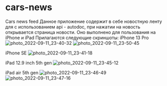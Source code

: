 # cars-news
Cars news feed
Данное приложение содержит в себе новостную ленту для с использованием api - autodoc, при нажатии на новость открывается страница новости.
Оно выполнено для пользования на iPhone и iPad
Прилагаются следующие скриншоты: 
iPhone 13 Pro
![photo_2022-09-11_23-40-32](https://user-images.githubusercontent.com/54187575/189548689-1bb9d645-702f-4377-8c67-e9537af0d961.jpg)
![photo_2022-09-11_23-50-45](https://user-images.githubusercontent.com/54187575/189548750-81b82b9b-ebac-4d6e-9620-1b2cc119d609.jpg)

iPhone SE
![photo_2022-09-11_23-41-18](https://user-images.githubusercontent.com/54187575/189548774-bb3030c3-0a84-4a40-9751-371b4af7e1de.jpg)

iPad 12.9 inch 5th gen
![photo_2022-09-11_23-45-12](https://user-images.githubusercontent.com/54187575/189548795-154007b6-753e-4f21-a4a2-91aefc85a512.jpg)

iPad air 5th gen
![photo_2022-09-11_23-46-49](https://user-images.githubusercontent.com/54187575/189548811-801e418f-3971-4cd8-afb1-782a0d254e47.jpg)
![photo_2022-09-11_23-47-16](https://user-images.githubusercontent.com/54187575/189548825-f42280da-26b9-4334-805b-759e373c4203.jpg)

